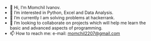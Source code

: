 - 👋 Hi, I’m Momchil Ivanov.
- 👀 I’m interested in Python, Excel and Data Analysis.
- 🌱 I’m currently I am solving problems at hackerrank.
- 💞️ I’m looking to collaborate on projects which will help me learn the basic and advanced aspects of programming.
- 📫 How to reach me: e-mail: momchil2207@gmail.com

<!---
Momchil-Ivanov/Momchil-Ivanov is a ✨ special ✨ repository because its `README.md` (this file) appears on your GitHub profile.
You can click the Preview link to take a look at your changes.
--->
